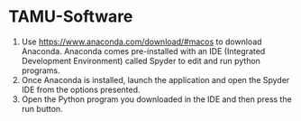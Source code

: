 # TAMU-Software
1. Use https://www.anaconda.com/download/#macos to download Anaconda. Anaconda comes pre-installed with an IDE (Integrated Development Environment) called Spyder to edit and run python programs. 
2. Once Anaconda is installed, launch the application and open the Spyder IDE from the options presented.
3. Open the Python program you downloaded in the IDE and then press the run button.
